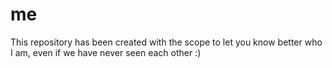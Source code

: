 # me
This repository has been created with the scope to let you know better who I am, even if we have never seen each other :) 

